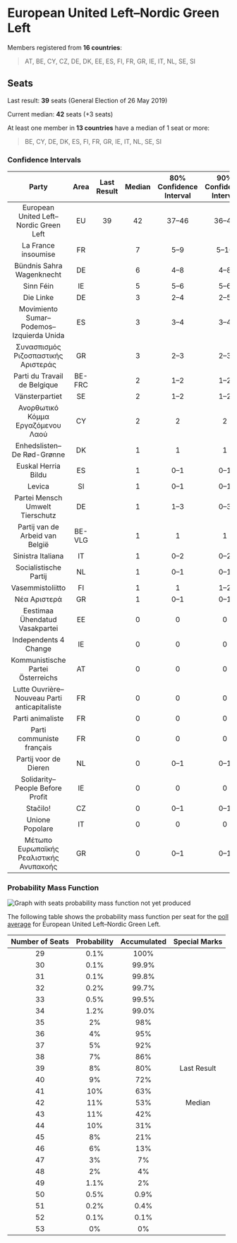 # European United Left–Nordic Green Left

Members registered from **16 countries**:

> AT, BE, CY, CZ, DE, DK, EE, ES, FI, FR, GR, IE, IT, NL, SE, SI

## Seats

Last result: **39** seats (General Election of 26 May 2019)

Current median: **42** seats (+3 seats)

At least one member in **13 countries** have a median of 1 seat or more:

> BE, CY, DE, DK, ES, FI, FR, GR, IE, IT, NL, SE, SI

### Confidence Intervals

| Party | Area | Last Result | Median | 80% Confidence Interval | 90% Confidence Interval | 95% Confidence Interval | 99% Confidence Interval |
|:-----:|:----:|:-----------:|:------:|:-----------------------:|:-----------------------:|:-----------------------:|:-----------------------:|
| European United Left–Nordic Green Left | EU | 39 | 42 | 37–46 | 36–47 | 35–48 | 32–50 |
| La France insoumise | FR | | 7 | 5–9 | 5–10 | 5–11 | 0–11 |
| Bündnis Sahra Wagenknecht | DE | | 6 | 4–8 | 4–8 | 4–8 | 4–9 |
| Sinn Féin | IE | | 5 | 5–6 | 5–6 | 5–6 | 4–6 |
| Die Linke | DE | | 3 | 2–4 | 2–5 | 2–5 | 2–5 |
| Movimiento Sumar–Podemos–Izquierda Unida | ES | | 3 | 3–4 | 3–4 | 2–5 | 2–5 |
| Συνασπισμός Ριζοσπαστικής Αριστεράς | GR | | 3 | 2–3 | 2–3 | 2–4 | 2–4 |
| Parti du Travail de Belgique | BE-FRC | | 2 | 1–2 | 1–2 | 1–2 | 1–2 |
| Vänsterpartiet | SE | | 2 | 1–2 | 1–2 | 1–2 | 1–2 |
| Ανορθωτικό Κόμμα Εργαζόμενου Λαού | CY | | 2 | 2 | 2 | 2 | 2 |
| Enhedslisten–De Rød-Grønne | DK | | 1 | 1 | 1 | 1 | 0–1 |
| Euskal Herria Bildu | ES | | 1 | 0–1 | 0–1 | 0–1 | 0–1 |
| Levica | SI | | 1 | 0–1 | 0–1 | 0–1 | 0–1 |
| Partei Mensch Umwelt Tierschutz | DE | | 1 | 1–3 | 0–3 | 0–3 | 0–3 |
| Partij van de Arbeid van België | BE-VLG | | 1 | 1 | 1 | 1–2 | 1–2 |
| Sinistra Italiana | IT | | 1 | 0–2 | 0–2 | 0–2 | 0–3 |
| Socialistische Partij | NL | | 1 | 0–1 | 0–1 | 0–1 | 0–1 |
| Vasemmistoliitto | FI | | 1 | 1 | 1–2 | 1–2 | 1–2 |
| Νέα Αριστερά | GR | | 1 | 0–1 | 0–1 | 0–1 | 0–1 |
| Eestimaa Ühendatud Vasakpartei | EE | | 0 | 0 | 0 | 0 | 0 |
| Independents 4 Change | IE | | 0 | 0 | 0 | 0 | 0–1 |
| Kommunistische Partei Österreichs | AT | | 0 | 0 | 0 | 0 | 0 |
| Lutte Ouvrière–Nouveau Parti anticapitaliste | FR | | 0 | 0 | 0 | 0 | 0 |
| Parti animaliste | FR | | 0 | 0 | 0 | 0 | 0 |
| Parti communiste français | FR | | 0 | 0 | 0 | 0 | 0 |
| Partij voor de Dieren | NL | | 0 | 0–1 | 0–1 | 0–1 | 0–1 |
| Solidarity–People Before Profit | IE | | 0 | 0 | 0 | 0 | 0 |
| Stačilo! | CZ | | 0 | 0–1 | 0–1 | 0–1 | 0–1 |
| Unione Popolare | IT | | 0 | 0 | 0 | 0 | 0 |
| Μέτωπο Ευρωπαϊκής Ρεαλιστικής Ανυπακοής | GR | | 0 | 0–1 | 0–1 | 0–1 | 0–1 |

### Probability Mass Function

![Graph with seats probability mass function not yet produced](average-2024-03-31-seats-pmf-europeanunitedleft–nordicgreenleft.png "Seats Probability Mass Function")

The following table shows the probability mass function per seat for the [poll average](average-2024-03-31.html) for European United Left–Nordic Green Left.

| Number of Seats | Probability | Accumulated | Special Marks |
|:---------------:|:-----------:|:-----------:|:-------------:|
| 29 | 0.1% | 100% |  |
| 30 | 0.1% | 99.9% |  |
| 31 | 0.1% | 99.8% |  |
| 32 | 0.2% | 99.7% |  |
| 33 | 0.5% | 99.5% |  |
| 34 | 1.2% | 99.0% |  |
| 35 | 2% | 98% |  |
| 36 | 4% | 95% |  |
| 37 | 5% | 92% |  |
| 38 | 7% | 86% |  |
| 39 | 8% | 80% | Last Result |
| 40 | 9% | 72% |  |
| 41 | 10% | 63% |  |
| 42 | 11% | 53% | Median |
| 43 | 11% | 42% |  |
| 44 | 10% | 31% |  |
| 45 | 8% | 21% |  |
| 46 | 6% | 13% |  |
| 47 | 3% | 7% |  |
| 48 | 2% | 4% |  |
| 49 | 1.1% | 2% |  |
| 50 | 0.5% | 0.9% |  |
| 51 | 0.2% | 0.4% |  |
| 52 | 0.1% | 0.1% |  |
| 53 | 0% | 0% |  |


